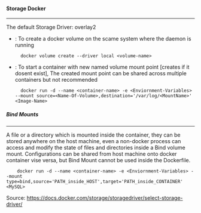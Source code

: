 #### Storage Docker ####
-------------------------

The default Storage Driver: overlay2
- : To create a docker volume on the scame system where the daemon is running
        
        docker volume create --driver local <volume-name>

- : To start a container with new named volume mount point [creates if it dosent exist], The created mount point can be shared across multiple containers but not recommended 
        
        docker run -d --name <container-name> -e <Enviornment-Variables> --mount source=<Name-Of-Volume>,destination='/var/log/<MountName>' <Image-Name>

##### Bind Mounts
----------------
A file or a directory which is mounted inside the container, they can be stored anywhere on the host machine, even a non-docker process can access and modify the state of files and directories inside a Bind volume mount. Configurations can be shared from host machine onto docker container vise versa, but Bind Mount cannot be used inside the Dockerfile.

        docker run -d --name <container-name> -e <Enviornment-Variables> --mount type=bind,source='PATH_inside_HOST',target='PATH_inside_CONTAINER' <MySQL>

Source: https://docs.docker.com/storage/storagedriver/select-storage-driver/